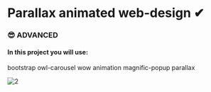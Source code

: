 # Parallax animated web-design ✔

### 😎 ADVANCED

#### In this project you will use:

bootstrap
owl-carousel
wow animation
magnific-popup
parallax

![2](https://github.com/sancoza-developer/parallax-animated-webdesign/assets/140257603/5b1a2d69-fc8e-44cc-a5c6-76d2c2295acc)
